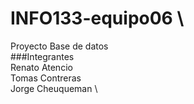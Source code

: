 # INFO133-equipo06 \
Proyecto Base de datos\
    ###Integrantes\
        Renato Atencio\
        Tomas Contreras\
        Jorge Cheuqueman \
    
